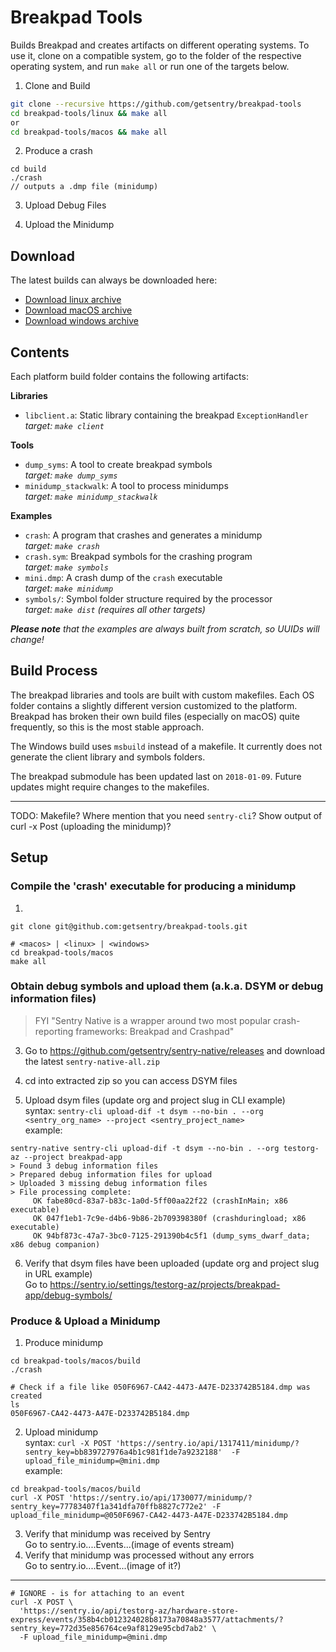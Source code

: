# Breakpad Tools

Builds Breakpad and creates artifacts on different operating systems. To use it,
clone on a compatible system, go to the folder of the respective operating
system, and run `make all` or run one of the targets below.

1. Clone and Build
```sh
git clone --recursive https://github.com/getsentry/breakpad-tools
cd breakpad-tools/linux && make all
or
cd breakpad-tools/macos && make all
```

2. Produce a crash
```
cd build
./crash
// outputs a .dmp file (minidump)
```

3. Upload Debug Files

4. Upload the Minidump

## Download

The latest builds can always be downloaded here:

* [Download linux archive](https://s3.amazonaws.com/getsentry-builds/getsentry/breakpad-tools/breakpad-tools-linux.zip)
* [Download macOS archive](https://s3.amazonaws.com/getsentry-builds/getsentry/breakpad-tools/breakpad-tools-macos.zip)
* [Download windows archive](https://s3.amazonaws.com/getsentry-builds/getsentry/breakpad-tools/windows/breakpad-tools-windows.zip)

## Contents

Each platform build folder contains the following artifacts:

**Libraries**

* `libclient.a`: Static library containing the breakpad `ExceptionHandler`<br>
  _target: `make client`_

**Tools**

* `dump_syms`: A tool to create breakpad symbols<br>
  _target: `make dump_syms`_
* `minidump_stackwalk`: A tool to process minidumps<br>
  _target: `make minidump_stackwalk`_

**Examples**

* `crash`: A program that crashes and generates a minidump<br>
  _target: `make crash`_
* `crash.sym`: Breakpad symbols for the crashing program<br>
  _target: `make symbols`_
* `mini.dmp`: A crash dump of the `crash` executable<br>
  _target: `make minidump`_
* `symbols/`: Symbol folder structure required by the processor<br>
  _target: `make dist` (requires all other targets)_

_**Please note** that the examples are always built from scratch, so UUIDs will
change!_

## Build Process

The breakpad libraries and tools are built with custom makefiles. Each OS folder
contains a slightly different version customized to the platform. Breakpad has
broken their own build files (especially on macOS) quite frequently, so this is
the most stable approach.

The Windows build uses `msbuild` instead of a makefile. It currently does not
generate the client library and symbols folders.

The breakpad submodule has been updated last on `2018-01-09`. Future updates
might require changes to the makefiles.


---------------------------------
TODO: Makefile? Where mention that you need `sentry-cli`? Show output of curl -x Post (uploading the minidump)?

## Setup
### Compile the 'crash' executable for producing a minidump
1. 
```
git clone git@github.com:getsentry/breakpad-tools.git

# <macos> | <linux> | <windows>
cd breakpad-tools/macos
make all
```

### Obtain debug symbols and upload them (a.k.a. DSYM or debug information files)
> FYI "Sentry Native is a wrapper around two most popular crash-reporting frameworks: Breakpad and Crashpad"

3. Go to https://github.com/getsentry/sentry-native/releases and download the latest `sentry-native-all.zip`  

4. cd into extracted zip so you can access DSYM files

5. Upload dsym files (update org and project slug in CLI example)  
syntax: `sentry-cli upload-dif -t dsym --no-bin . --org <sentry_org_name> --project <sentry_project_name>`  
example:  
```
sentry-native sentry-cli upload-dif -t dsym --no-bin . --org testorg-az --project breakpad-app
> Found 3 debug information files
> Prepared debug information files for upload
> Uploaded 3 missing debug information files
> File processing complete:
     OK fabe80cd-83a7-b83c-1a0d-5ff00aa22f22 (crashInMain; x86 executable)
     OK 047f1eb1-7c9e-d4b6-9b86-2b709398380f (crashduringload; x86 executable)
     OK 94bf873c-47a7-3bc0-7125-291390b4c5f1 (dump_syms_dwarf_data; x86 debug companion)
```
6. Verify that dsym files have been uploaded (update org and project slug in URL example)  
Go to https://sentry.io/settings/testorg-az/projects/breakpad-app/debug-symbols/

### Produce & Upload a Minidump
1. Produce minidump  
```
cd breakpad-tools/macos/build
./crash

# Check if a file like 050F6967-CA42-4473-A47E-D233742B5184.dmp was created
ls
050F6967-CA42-4473-A47E-D233742B5184.dmp
```  


2. Upload minidump  
syntax: `curl -X POST 'https://sentry.io/api/1317411/minidump/?sentry_key=bb839727976a4b1c981f1de7a9232188'  -F upload_file_minidump=@mini.dmp`  
example:  
```
cd breakpad-tools/macos/build
curl -X POST 'https://sentry.io/api/1730077/minidump/?sentry_key=77783407f1a341dfa70ffb8827c772e2' -F upload_file_minidump=@050F6967-CA42-4473-A47E-D233742B5184.dmp
```

3. Verify that minidump was received by Sentry  
Go to sentry.io....Events...(image of events stream)
4. Verify that minidump was processed without any errors  
Go to sentry.io....Event...(image of it?)



--------------------------------------------------------------


```
# IGNORE - is for attaching to an event
curl -X POST \
  'https://sentry.io/api/testorg-az/hardware-store-express/events/358b4cb012324028b8173a70848a3577/attachments/?sentry_key=772d35e856764ce9af8129e95cbd7ab2' \
  -F upload_file_minidump=@mini.dmp
```